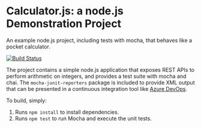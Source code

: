 Calculator.js: a node.js Demonstration Project
==============================================
An example node.js project, including tests with mocha, that behaves like
a pocket calculator.

[![Build Status](https://hailinz.visualstudio.com/az400/_apis/build/status/GitUC.calculator?branchName=master)](https://hailinz.visualstudio.com/az400/_build/latest?definitionId=7&branchName=master)

The project contains a simple node.js application that exposes REST APIs
to perform arithmetic on integers, and provides a test suite with mocha
and chai.  The `mocha-junit-reporters` package is included to provide XML
output that can be presented in a continuous integration tool like
[Azure DevOps](https://azure.com/devops).

To build, simply:

1. Runs `npm install` to install dependencies.
2. Runs `npm test` to run Mocha and execute the unit tests.

